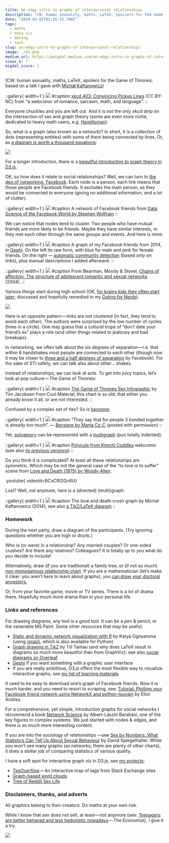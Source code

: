 ```yaml
---
title: An edgy intro to graphs of interpersonal relationships
description: "CW: human sexuality, maths, LaTeX, spoilers for the Game of Thrones"
date: "2019-03-02T01:35:33.790Z"
tags:
  - maths
  - data viz
  - dating
  - tech
slug: an-edgy-intro-to-graphs-of-interpersonal-relationships
image: ./01.png
medium_url: https://pmigdal.medium.com/an-edgy-intro-to-graphs-of-interpersonal-relationships-ba26fa415f29
views_k: 7
migdal_score: 1
---
```


(CW: human sexuality, maths, LaTeX, spoilers for the Game of Thrones; based on a talk I gave with [Michał Kaftanowicz](https://kaftanowicz.com/))

::gallery{ width=1 }
![](./00.png)
#caption
[xkcd 403: Convincing Pickup Lines](https://xkcd.com/403/) (CC BY-NC) from “a webcomic of romance, sarcasm, math, and language”.
::

Everyone chuckles and you are left out. And it is not the only xkcd strip on the intersection of sex and graph theory (some are even more niche, dedicated to heavy math users, e.g. [Hamiltonian](https://xkcd.com/230/)).

So, what is a graph (also known as a network)? In short, it is a collection of dots (representing entities) with some of them being connected by lines. Or, as [a diagram is worth a thousand equations](https://medium.com/inbrowserai/simple-diagrams-of-convoluted-neural-networks-39c097d2925b):

![](./01.png)

For a longer introduction, there is a [beautiful introduction to graph theory in D3.js](https://mrpandey.github.io/d3graphTheory/index.html).

OK, so how does it relate to social relationships? Well, we can turn to [the den of notworking, Facebook](http://phdcomics.com/comics/archive.php?comicid=877). Each node is a person, each link means that those people are Facebook friends. It excludes the main person, as they would be connected to everyone (giving no additional information, and a lot of clutter).

::gallery{ width=1 }
![](./02.png)
#caption
A network of Facebook friends from [Data Science of the Facebook World by Stephen Wolfram](https://blog.stephenwolfram.com/2013/04/data-science-of-the-facebook-world/)
::

We can notice that nodes tend to cluster. Two people who have mutual friends are more likely to be friends. Maybe they have similar interests, or they met each other through the same groups and events. And here is mine:

::gallery{ width=1 }
![](./03.jpg)
#caption
A graph of my Facebook friends from 2014, in [Gephi](https://gephi.org/). On the left its raw form, with blue for male and pink for female friends. On the right — [automatic community detection](http://digitalinterface.blogspot.com/2013/05/community-detection-in-graphs.html) (based only on links), plus manual descriptions I added afterward.
::

::gallery{ width=1 }
![](./04.jpg)
#caption
From Bearman, Moody & Stovel, [Chains of affection: The structure of adolescent romantic and sexual networks](https://www.journals.uchicago.edu/doi/abs/10.1086/386272) (2004).
::

Various things start during high school (OK, [for brainy kids they often start later](https://www.gnxp.com/blog/2007/04/intercourse-and-intelligence.php); discussed and hopefully remedied in my [Dating for Nerds](https://p.migdal.pl/blog/2017/07/dating-for-nerds/)).

![](./05.jpeg)

Here is an opposite pattern — links are not clustered (in fact, they tend to avoid each other). The authors were surprised by the low number of cycles (lines in a circle). One may guess that a cultural trope of “don’t date your friend’s ex” plays a role (and other things related to jealousy and bad breakups).

In networking, we often talk about the six degrees of separation — i.e. that within 6 handshakes most people are connected to each other (though now it may be closer to [three and a half degrees of separation](https://research.fb.com/three-and-a-half-degrees-of-separation/) by Facebook). For the sake of STI safety, we can talk also about other… shakes.

Instead of relationships, we can look at acts. To get into juicy topics, let’s look at pop culture — The Game of Thrones:

::gallery{ width=1 }
![](./06.jpeg)
#caption
[The Game of Thrones Sex Infographic](https://coolmaterial.com/feature/heres-all-the-sex-from-game-of-thrones-in-an-infographic/) by Tim Jacobsen from Cool Material; this chart is so old, that either you already know it all, or are not interested.
::

Confused by a complex set of ties? So is [benzene](https://en.wikipedia.org/wiki/Benzene):

::gallery{ width=1 }
![](./07.jpeg)
#caption
“They say that for people 3 bonded together is already too much”. — [Benzene by Marta Cz-C](https://www.deviantart.com/martaczc/art/Benzen-3386137480) (posted with permission)
::

Yet, [polyamory](https://en.wikipedia.org/wiki/Polyamory) can be represented with a [multigraph](https://en.wikipedia.org/wiki/Multigraph) (pun totally indented):

::gallery{ width=1 }
![](./08.jpeg)
#caption
[Polycule from Kimchi Cuddles](http://kimchicuddles.com/post/134419208455/updated-polycule-and-character-descriptions) webcomic (see also [its previous versions](https://kimchicuddles.fandom.com/wiki/Category:Polycule_Diagrams))
::

Do you think it is complicated? At least all these relationships are symmetric. Which may be not the general case of the “to love is to suffer” scene from [Love and Death (1975) by Woody Allen](https://en.wikipedia.org/wiki/Love_and_Death):

:youtube{ videoId=BCxCRI2Qv6U}

Lost? Well, not anymore, here is a (directed) (multi)graph:

::gallery{ width=1 }
![](./09.png)
#caption
The love and death crush graph by Michał Kaftanowicz (2014); see also [a TikZ/LaTeX diagram](https://www.overleaf.com/read/srqwxhmxsxbd)
::

### Homework

During the next party, draw a diagram of the participants. (Try ignoring questions whether you are high or drunk.)

Who is (or were) in a relationship? Any married couples? Or one-sided crushes? Are there any relatives? Colleagues? It is totally up to you what do you decide to include!

Alternatively, draw (if you are traditional) a family tree, or (if not so much) [non-monogamous relationship chart](https://www.reddit.com/r/polyamory/comments/2dmvx2/i_really_like_relationship_diagrams_lets_share/). If you are a mathematician (let’s make it clear: you aren’t here to learn about graphs), you [can draw your doctoral ancestors.](https://github.com/davidalber/geneagrapher)

Or, from your favorite game, movie or TV series. There is a lot of drama there. Hopefully much more drama than in your personal life.

### Links and references

For drawing diagrams, any tool is a good tool. It can be a pen & pencil, or the venerable MS Paint. Some other resources that may be useful:

- [Static and dynamic network visualization with R](http://kateto.net/network-visualization) by Katya Ognyanova (using [igraph](https://igraph.org/), which is also available for Python)
- [Graph drawing in TikZ](http://www.tcs.uni-luebeck.de/downloads/mitarbeiter/tantau/2012-gd-presentation.pdf) by Till Tantau (and why does LaTeX result in diagrams so much more beautiful than from GraphViz); see also [social diagrams on Overleaf](https://www.overleaf.com/read/srqwxhmxsxbd)
- [Gephi](https://gephi.org/) if you want something with a graphic user interface
- If you are really ambitious, D3.js offers the most flexible way to visualize interactive graphs, see [my list of learning materials](http://p.migdal.pl/2016/02/09/d3js-icm-kfnrd.html)

It used to be easy to download one’s graph of Facebook friends. Now it is much harder, and you need to resort to scraping, see: [Tutorial: Plotting your Facebook friend network using NetworkX and python-louvain](https://ndres.me/post/friend-graph-tutorial/) by Eliot Andres.

For a comprehensive, yet simple, introduction graphs for social networks I recommend a book [Network Science](http://networksciencebook.com/) by Albert-László Barabási, one of the key figures in complex systems. We just started with nodes & edges, and there is so much more interesting content.

If you are into the sociology of relationships —see [Sex by Numbers: What Statistics Can Tell Us About Sexual Behaviour](https://www.goodreads.com/book/show/25266687-sex-by-numbers) by David Spiegelhalter. While you won’t see many graphs (as networks; there are plenty of other charts), it does a stellar job of comparing statistics of various quality.

I have a soft spot for interactive graph viz in D3.js, see [my projects](http://p.migdal.pl/projects/):

- [TagOverflow](https://github.com/stared/tagoverflow) — An interactive map of tags from Stack Exchange sites
- [Graph-based word clouds](https://github.com/stared/nalogi-viz)
- [Tree of Reddit Sex Life](https://observablehq.com/@stared/tree-of-reddit-sex-life)

### Disclaimers, thanks, and adverts

All graphics belong to their creators. Do maths at your own risk.

While I know that sex does not sell, at least — not anymore (see: [Teenagers are better behaved and less hedonistic nowadays](https://www.economist.com/international/2018/01/10/teenagers-are-better-behaved-and-less-hedonistic-nowadays) — The Economist), I give it a try.

![](./10.png)
